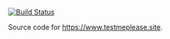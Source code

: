 [![Build Status](https://travis-ci.org/finspin/testmeplease.site.old.svg?branch=master)](https://travis-ci.org/finspin/testmeplease.site.old)

Source code for https://www.testmeplease.site.
